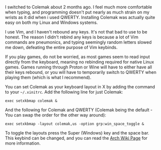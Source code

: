 I switched to Colemak about 2 months ago. I feel much more comfortable when typing,
and programming doesn't put nearly as much strain on my wrists as it did when i used QWERTY.
Installing Colemak was actually quite easy on both my Linux and Windows systems.

I use Vim, and I haven't rebound any keys. It's not that bad to use to be honest. The
reason I didn't rebind any keys is because a lot of Vim commands are pneumonics, and typing
seemingly random letters slowed me down, defeating the entire purpose of Vim keybinds.

If you play games, do not be worried, as most games seem to read input directly from the keyboard,
meaning no rebinding required for native Linux games. Games running through Proton or Wine will have
to either have all their keys rebound, or you will have to temporarily switch to QWERTY when playing
them (which is what I recommend).

You can set Colemak as your keyboard layout in X by adding the command to your `~/.xinitrc`.
Add the following line for just Colemak:

    exec setxkbmap colemak &

And the following for Colemak and QWERTY (Colemak being the default - You can swap the order for the other way around):

    exec setxkbmap -layout colemak,us -option grp:win_space_toggle &

To toggle the layouts press the Super (Windows) key and the space bar. This keybind can be changed,
and you can read the [Arch Wiki Page](https://wiki.archlinux.org/title/Xorg/Keyboard_configuration#Using_setxkbmap) for more information.
